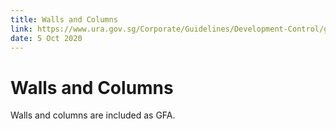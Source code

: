 ```yaml
---
title: Walls and Columns
link: https://www.ura.gov.sg/Corporate/Guidelines/Development-Control/gross-floor-area/GFA/WallsandColumns
date: 5 Oct 2020
---
```


# Walls and Columns

Walls and columns are included as GFA.

